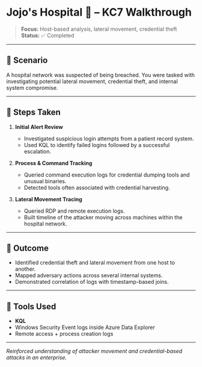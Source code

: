 
# Jojo's Hospital 🏥 – KC7 Walkthrough

> **Focus:** Host-based analysis, lateral movement, credential theft  
> **Status:** ✅ Completed

---

## 🧠 Scenario

A hospital network was suspected of being breached. You were tasked with investigating potential lateral movement, credential theft, and internal system compromise.

---

## 🔎 Steps Taken

1. **Initial Alert Review**
   - Investigated suspicious login attempts from a patient record system.
   - Used KQL to identify failed logins followed by a successful escalation.

2. **Process & Command Tracking**
   - Queried command execution logs for credential dumping tools and unusual binaries.
   - Detected tools often associated with credential harvesting.

3. **Lateral Movement Tracing**
   - Queried RDP and remote execution logs.
   - Built timeline of the attacker moving across machines within the hospital network.

---

## 🔐 Outcome

- Identified credential theft and lateral movement from one host to another.
- Mapped adversary actions across several internal systems.
- Demonstrated correlation of logs with timestamp-based joins.

---

## 🧰 Tools Used

- **KQL**
- Windows Security Event logs inside Azure Data Explorer
- Remote access + process creation logs

---

*Reinforced understanding of attacker movement and credential-based attacks in an enterprise.*
